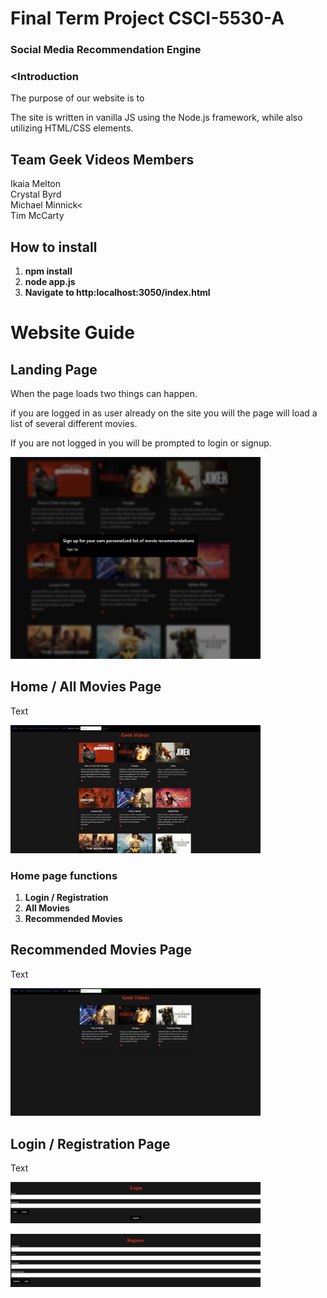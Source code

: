 # Final Term Project CSCI-5530-A

### Social Media Recommendation Engine

### <Introduction
<p>The purpose of our website is to </p>

<p>The site is written in vanilla JS using the Node.js framework, while also utilizing HTML/CSS elements. </p>

## Team Geek Videos Members
Ikaia Melton <br>
Crystal Byrd <br>
Michael Minnick< <br>
Tim McCarty <br>

## How to install

1. **npm install**
2. **node app.js**
3. **Navigate to http:localhost:3050/index.html**

# Website Guide

## Landing Page
<p>When the page loads two things can happen.</p>
<p> if you are logged in as user already on the site you will the page will load a list of several different movies.</p>
<p>If you are not logged in you will be prompted to login or signup.</p>

<p align="left">
  <img src="public/readImages/NotLogged.png" width="400">
</p>

## Home / All Movies Page
<p>Text</p>

<p align="left">
  <img src="public/readImages/Logged.png" width="400">
</p>

### Home page functions
1. **Login / Registration**
2. **All Movies**
3. **Recommended Movies**

## Recommended Movies Page
<p>Text</p>

<p align="left">
  <img src="public/readImages/RecommendedMovies.png" width="400">
</p>

## Login / Registration Page
<p>Text</p>

<p align="left">
  <img src="public/readImages/LoginWindow.png" width="400">
</p>

<p align="left">
  <img src="public/readImages/RegistrationWindow.png" width="400">
</p>
